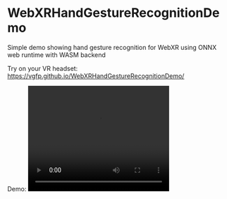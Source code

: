 # WebXRHandGestureRecognitionDemo
Simple demo showing hand gesture recognition for WebXR using ONNX web runtime with WASM backend

Try on your VR headset: https://vgfp.github.io/WebXRHandGestureRecognitionDemo/

Demo: 
<video width="320" height="240" controls>
  <source src="video/video480compressed.mp4" type="video/mp4">
  Your browser does not support the video tag.
</video>
